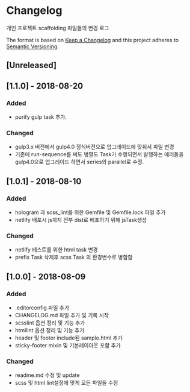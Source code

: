 # Changelog
개인 프로젝트 scaffolding 파일들의 변경 로그

The format is based on [Keep a Changelog](http://keepachangelog.com/en/1.0.0/)
and this project adheres to [Semantic Versioning](http://semver.org/spec/v2.0.0.html).

## [Unreleased]

## [1.1.0] - 2018-08-20
### Added
- purify gulp task 추가.

### Changed
- gulp3.x 버전에서 gulp4.0 정식버전으로 업그레이드에 맞춰서 파일 변경
- 기존에 run-sequence를 써도 병렬도 Task가 수행되면서 발행하는 에러들을 gulp4.0으로 업그레이드 하면서 series와 parallel로 수정.

## [1.0.1] - 2018-08-10
### Added
- hologram 과 scss_lint를 위한 Gemfile 및 Gemfile.lock 파일 추가
- netlify 배포시 js까지 전부 dist로 배포하기 위해 jsTask생성

### Changed
- netlify 테스트를 위한 html task 변경
- prefix Task 삭제후 scss Task 의 환경변수로 병합함

## [1.0.0] - 2018-08-09
### Added
- .editorconfig 파일 추가
- CHANGELOG.md 파일 추가 및 기록 시작
- scsslint 옵션 정리 및 기능 추가
- htmllint 옵션 정리 및 기능 추가
- header 및 footer include된 sample.html 추가
- sticky-footer mixin 및 기본레이아웃 포함 추가

### Changed
- readme.md 수정 및 update
- scss 및 html lint설정에 맞게 모든 파일들 수정
